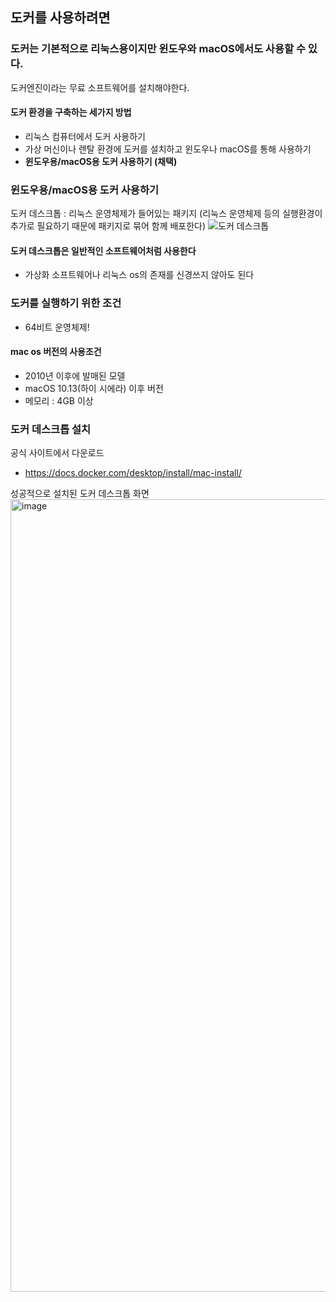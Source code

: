 ## 도커를 사용하려면

### 도커는 기본적으로 리눅스용이지만 윈도우와 macOS에서도 사용할 수 있다.
도커엔진이라는 무료 소프트웨어를 설치해야한다.

#### 도커 환경을 구축하는 세가지 방법
- 리눅스 컴퓨터에서 도커 사용하기
- 가상 머신이나 렌탈 환경에 도커를 설치하고 윈도우나 macOS를 통해 사용하기
- **윈도우용/macOS용 도커 사용하기 (채택)**

### 윈도우용/macOS용 도커 사용하기

도커 데스크톱 : 리눅스 운영체제가 들어있는 패키지 (리눅스 운영체제 등의 실행환경이 추가로 필요하기 때문에 패키지로 묶어 함께 배포한다)
![도커 데스크톱](https://github.com/user-attachments/assets/ad3b77cd-cb28-4386-b175-81d33462f105)

#### 도커 데스크톱은 일반적인 소프트웨어처럼 사용한다
- 가상화 소프트웨어나 리눅스 os의 존재를 신경쓰지 않아도 된다

### 도커를 실행하기 위한 조건
- 64비트 운영체제!

#### mac os 버전의 사용조건
- 2010년 이후에 발매된 모델
- macOS 10.13(하이 시에라) 이후 버전
- 메모리 : 4GB 이상

### 도커 데스크톱 설치

공식 사이트에서 다운로드 
- https://docs.docker.com/desktop/install/mac-install/

성공적으로 설치된 도커 데스크톱 화면
<img width="1268" alt="image" src="https://github.com/user-attachments/assets/63b1603f-9298-4360-9784-04844c8b04d8">
